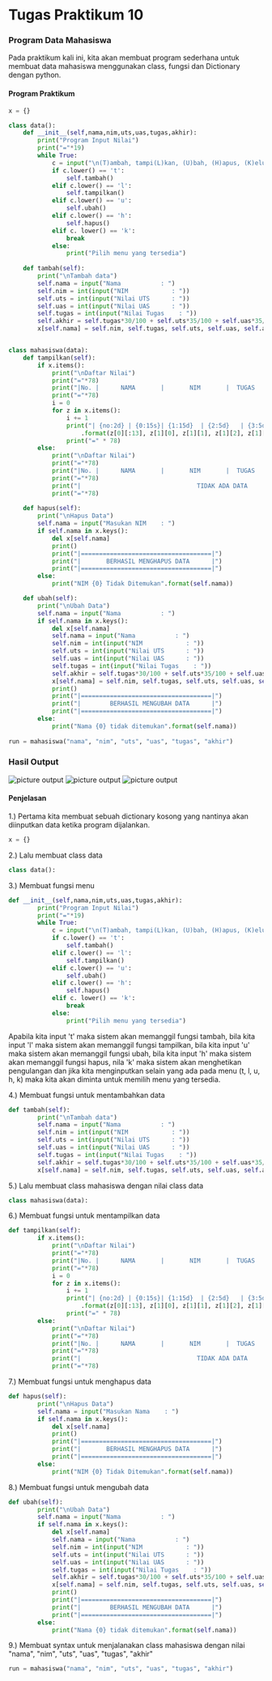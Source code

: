 # Tugas Praktikum 10

### Program Data Mahasiswa

Pada praktikum kali ini, kita akan membuat program sederhana untuk membuat data mahasiswa menggunakan class, fungsi dan Dictionary dengan python.

#### Program Praktikum

``` python
x = {}

class data():
    def __init__(self,nama,nim,uts,uas,tugas,akhir):
        print("Program Input Nilai")
        print("="*19)
        while True:
            c = input("\n(T)ambah, tampi(L)kan, (U)bah, (H)apus, (K)eluar: ")
            if c.lower() == 't':
                self.tambah()
            elif c.lower() == 'l':
                self.tampilkan()
            elif c.lower() == 'u':
                self.ubah()
            elif c.lower() == 'h':
                self.hapus()
            elif c. lower() == 'k':
                break
            else:
                print("Pilih menu yang tersedia")
    
    def tambah(self):
        print("\nTambah data")
        self.nama = input("Nama           : ")
        self.nim = int(input("NIM            : "))
        self.uts = int(input("Nilai UTS      : "))
        self.uas = int(input("Nilai UAS      : "))
        self.tugas = int(input("Nilai Tugas    : "))
        self.akhir = self.tugas*30/100 + self.uts*35/100 + self.uas*35/100
        x[self.nama] = self.nim, self.tugas, self.uts, self.uas, self.akhir


class mahasiswa(data):
    def tampilkan(self):
        if x.items():
            print("\nDaftar Nilai")
            print("="*78)
            print("|No. |      NAMA       |       NIM       |  TUGAS  |  UTS  |  UAS  |  AKHIR  |")
            print("="*78)
            i = 0
            for z in x.items():
                i += 1
                print("| {no:2d} | {0:15s}| {1:15d}  | {2:5d}   | {3:5d} |{4:6d} | {5:7.2f} |"
                    .format(z[0][:13], z[1][0], z[1][1], z[1][2], z[1][3], z[1][4], no=i))
                print("=" * 78)
        else:
            print("\nDaftar Nilai")
            print("="*78)
            print("|No. |      NAMA       |       NIM       |  TUGAS  |  UTS  |  UAS  |  AKHIR  |")
            print("="*78)
            print("|                                TIDAK ADA DATA                              |")
            print("="*78)
    
    def hapus(self):
        print("\nHapus Data")
        self.nama = input("Masukan NIM    : ")
        if self.nama in x.keys():
            del x[self.nama]
            print()
            print("|====================================|")
            print("|       BERHASIL MENGHAPUS DATA      |")
            print("|====================================|")
        else:
            print("NIM {0} Tidak Ditemukan".format(self.nama))

    def ubah(self):
        print("\nUbah Data")
        self.nama = input("Nama           : ")
        if self.nama in x.keys():
            del x[self.nama]
            self.nama = input("Nama           : ")
            self.nim = int(input("NIM            : "))
            self.uts = int(input("Nilai UTS      : "))
            self.uas = int(input("Nilai UAS      : "))
            self.tugas = int(input("Nilai Tugas    : "))
            self.akhir = self.tugas*30/100 + self.uts*35/100 + self.uas*35/100
            x[self.nama] = self.nim, self.tugas, self.uts, self.uas, self.akhir
            print()
            print("|====================================|")
            print("|        BERHASIL MENGUBAH DATA      |")
            print("|====================================|")
        else:
            print("Nama {0} tidak ditemukan".format(self.nama))
    
run = mahasiswa("nama", "nim", "uts", "uas", "tugas", "akhir")
```
### Hasil Output
![picture output](picture/1.PNG)
![picture output](picture/2.PNG)
![picture output](picture/3.PNG)

#### Penjelasan 

1.) Pertama kita membuat sebuah dictionary kosong yang nantinya akan diinputkan data ketika program dijalankan.
```python
x = {}
```

2.) Lalu membuat class data
```python
class data():
```

3.) Membuat fungsi menu
```python
def __init__(self,nama,nim,uts,uas,tugas,akhir):
        print("Program Input Nilai")
        print("="*19)
        while True:
            c = input("\n(T)ambah, tampi(L)kan, (U)bah, (H)apus, (K)eluar: ")
            if c.lower() == 't':
                self.tambah()
            elif c.lower() == 'l':
                self.tampilkan()
            elif c.lower() == 'u':
                self.ubah()
            elif c.lower() == 'h':
                self.hapus()
            elif c. lower() == 'k':
                break
            else:
                print("Pilih menu yang tersedia")
```
Apabila kita input 't' maka sistem akan memanggil fungsi tambah, bila kita input 'l' maka sistem akan memanggil fungsi tampilkan, bila kita input 'u' maka sistem akan memanggil fungsi ubah, bila kita input 'h' maka sistem akan memanggil fungsi hapus, nila 'k' maka sistem akan menghetikan pengulangan dan jika kita menginputkan selain yang ada pada menu (t, l, u, h, k) maka kita akan diminta untuk memilih menu yang tersedia.

4.) Membuat fungsi untuk mentambahkan data
```python
def tambah(self):
        print("\nTambah data")
        self.nama = input("Nama           : ")
        self.nim = int(input("NIM            : "))
        self.uts = int(input("Nilai UTS      : "))
        self.uas = int(input("Nilai UAS      : "))
        self.tugas = int(input("Nilai Tugas    : "))
        self.akhir = self.tugas*30/100 + self.uts*35/100 + self.uas*35/100
        x[self.nama] = self.nim, self.tugas, self.uts, self.uas, self.akhir
```

5.) Lalu membuat class mahasiswa dengan nilai class data
```python
class mahasiswa(data):
```

6.) Membuat fungsi untuk mentampilkan data
```python
def tampilkan(self):
        if x.items():
            print("\nDaftar Nilai")
            print("="*78)
            print("|No. |      NAMA       |       NIM       |  TUGAS  |  UTS  |  UAS  |  AKHIR  |")
            print("="*78)
            i = 0
            for z in x.items():
                i += 1
                print("| {no:2d} | {0:15s}| {1:15d}  | {2:5d}   | {3:5d} |{4:6d} | {5:7.2f} |"
                    .format(z[0][:13], z[1][0], z[1][1], z[1][2], z[1][3], z[1][4], no=i))
                print("=" * 78)
        else:
            print("\nDaftar Nilai")
            print("="*78)
            print("|No. |      NAMA       |       NIM       |  TUGAS  |  UTS  |  UAS  |  AKHIR  |")
            print("="*78)
            print("|                                TIDAK ADA DATA                              |")
            print("="*78)
```

7.) Membuat fungsi untuk menghapus data
```python
def hapus(self):
        print("\nHapus Data")
        self.nama = input("Masukan Nama    : ")
        if self.nama in x.keys():
            del x[self.nama]
            print()
            print("|====================================|")
            print("|       BERHASIL MENGHAPUS DATA      |")
            print("|====================================|")
        else:
            print("NIM {0} Tidak Ditemukan".format(self.nama))
```

8.) Membuat fungsi untuk mengubah data
```python
def ubah(self):
        print("\nUbah Data")
        self.nama = input("Nama           : ")
        if self.nama in x.keys():
            del x[self.nama]
            self.nama = input("Nama           : ")
            self.nim = int(input("NIM            : "))
            self.uts = int(input("Nilai UTS      : "))
            self.uas = int(input("Nilai UAS      : "))
            self.tugas = int(input("Nilai Tugas    : "))
            self.akhir = self.tugas*30/100 + self.uts*35/100 + self.uas*35/100
            x[self.nama] = self.nim, self.tugas, self.uts, self.uas, self.akhir
            print()
            print("|====================================|")
            print("|        BERHASIL MENGUBAH DATA      |")
            print("|====================================|")
        else:
            print("Nama {0} tidak ditemukan".format(self.nama))
```

9.) Membuat syntax untuk menjalanakan class mahasiswa dengan nilai "nama", "nim", "uts", "uas", "tugas", "akhir"
```python
run = mahasiswa("nama", "nim", "uts", "uas", "tugas", "akhir")
```
